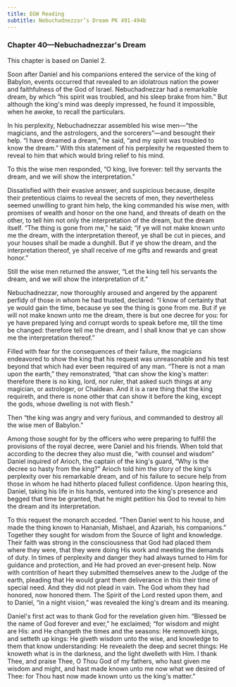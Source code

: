 ```yaml
---
title: EGW Reading
subtitle: Nebuchadnezzar’s Dream PK 491-494b
---
```


### Chapter 40—Nebuchadnezzar's Dream

This chapter is based on Daniel 2.

Soon after Daniel and his companions entered the service of the king of Babylon, events occurred that revealed to an idolatrous nation the power and faithfulness of the God of Israel. Nebuchadnezzar had a remarkable dream, by which “his spirit was troubled, and his sleep brake from him.” But although the king's mind was deeply impressed, he found it impossible, when he awoke, to recall the particulars.

In his perplexity, Nebuchadnezzar assembled his wise men—“the magicians, and the astrologers, and the sorcerers”—and besought their help. “I have dreamed a dream,” he said, “and my spirit was troubled to know the dream.” With this statement of his perplexity he requested them to reveal to him that which would bring relief to his mind.

To this the wise men responded, “O king, live forever: tell thy servants the dream, and we will show the interpretation.”

Dissatisfied with their evasive answer, and suspicious because, despite their pretentious claims to reveal the secrets of men, they nevertheless seemed unwilling to grant him help, the king commanded his wise men, with promises of wealth and honor on the one hand, and threats of death on the other, to tell him not only the interpretation of the dream, but the dream itself. “The thing is gone from me,” he said; “if ye will not make known unto me the dream, with the interpretation thereof, ye shall be cut in pieces, and your houses shall be made a dunghill. But if ye show the dream, and the interpretation thereof, ye shall receive of me gifts and rewards and great honor.”

Still the wise men returned the answer, “Let the king tell his servants the dream, and we will show the interpretation of it.”

Nebuchadnezzar, now thoroughly aroused and angered by the apparent perfidy of those in whom he had trusted, declared: “I know of certainty that ye would gain the time, because ye see the thing is gone from me. But if ye will not make known unto me the dream, there is but one decree for you: for ye have prepared lying and corrupt words to speak before me, till the time be changed: therefore tell me the dream, and I shall know that ye can show me the interpretation thereof.”

Filled with fear for the consequences of their failure, the magicians endeavored to show the king that his request was unreasonable and his test beyond that which had ever been required of any man. “There is not a man upon the earth,” they remonstrated, “that can show the king's matter: therefore there is no king, lord, nor ruler, that asked such things at any magician, or astrologer, or Chaldean. And it is a rare thing that the king requireth, and there is none other that can show it before the king, except the gods, whose dwelling is not with flesh.”

Then “the king was angry and very furious, and commanded to destroy all the wise men of Babylon.”

Among those sought for by the officers who were preparing to fulfill the provisions of the royal decree, were Daniel and his friends. When told that according to the decree they also must die, “with counsel and wisdom” Daniel inquired of Arioch, the captain of the king's guard, “Why is the decree so hasty from the king?” Arioch told him the story of the king's perplexity over his remarkable dream, and of his failure to secure help from those in whom he had hitherto placed fullest confidence. Upon hearing this, Daniel, taking his life in his hands, ventured into the king's presence and begged that time be granted, that he might petition his God to reveal to him the dream and its interpretation.

To this request the monarch acceded. “Then Daniel went to his house, and made the thing known to Hananiah, Mishael, and Azariah, his companions.” Together they sought for wisdom from the Source of light and knowledge. Their faith was strong in the consciousness that God had placed them where they were, that they were doing His work and meeting the demands of duty. In times of perplexity and danger they had always turned to Him for guidance and protection, and He had proved an ever-present help. Now with contrition of heart they submitted themselves anew to the Judge of the earth, pleading that He would grant them deliverance in this their time of special need. And they did not plead in vain. The God whom they had honored, now honored them. The Spirit of the Lord rested upon them, and to Daniel, “in a night vision,” was revealed the king's dream and its meaning.

Daniel's first act was to thank God for the revelation given him. “Blessed be the name of God forever and ever,” he exclaimed; “for wisdom and might are His: and He changeth the times and the seasons: He removeth kings, and setteth up kings: He giveth wisdom unto the wise, and knowledge to them that know understanding: He revealeth the deep and secret things: He knoweth what is in the darkness, and the light dwelleth with Him. I thank Thee, and praise Thee, O Thou God of my fathers, who hast given me wisdom and might, and hast made known unto me now what we desired of Thee: for Thou hast now made known unto us the king's matter.”